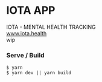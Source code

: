 # IOTA APP
IOTA - MENTAL HEALTH TRACKING \
www.iota.health \
wip

### Serve / Build

```
$ yarn
$ yarn dev || yarn build
```
